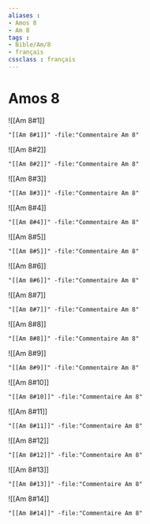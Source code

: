 ```yaml
---
aliases : 
- Amos 8
- Am 8
tags : 
- Bible/Am/8
- français
cssclass : français
---
```


# Amos 8

![[Am 8#1]]

```query
"[[Am 8#1]]" -file:"Commentaire Am 8"
```

![[Am 8#2]]

```query
"[[Am 8#2]]" -file:"Commentaire Am 8"
```

![[Am 8#3]]

```query
"[[Am 8#3]]" -file:"Commentaire Am 8"
```

![[Am 8#4]]

```query
"[[Am 8#4]]" -file:"Commentaire Am 8"
```

![[Am 8#5]]

```query
"[[Am 8#5]]" -file:"Commentaire Am 8"
```

![[Am 8#6]]

```query
"[[Am 8#6]]" -file:"Commentaire Am 8"
```

![[Am 8#7]]

```query
"[[Am 8#7]]" -file:"Commentaire Am 8"
```

![[Am 8#8]]

```query
"[[Am 8#8]]" -file:"Commentaire Am 8"
```

![[Am 8#9]]

```query
"[[Am 8#9]]" -file:"Commentaire Am 8"
```

![[Am 8#10]]

```query
"[[Am 8#10]]" -file:"Commentaire Am 8"
```

![[Am 8#11]]

```query
"[[Am 8#11]]" -file:"Commentaire Am 8"
```

![[Am 8#12]]

```query
"[[Am 8#12]]" -file:"Commentaire Am 8"
```

![[Am 8#13]]

```query
"[[Am 8#13]]" -file:"Commentaire Am 8"
```

![[Am 8#14]]

```query
"[[Am 8#14]]" -file:"Commentaire Am 8"
```

